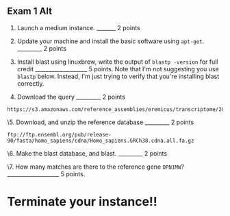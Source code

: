 Exam 1 Alt 
--

1. Launch a medium instance.  _______ 2 points


2. Update your machine and install the basic software using ``apt-get``. _________ 2 points



3. Install blast using linuxbrew, write the output of `blastp -version` for full credit ___________________ 5 points. Note that I'm not suggesting you use `blastp` below. Instead, I'm just trying to verify that you're installing blast correctly.


4. Download the query _________ 2 points

```
https://s3.amazonaws.com/reference_assemblies/eremicus/transcriptome/203_eye.Trinity.fasta
```

\5. Download, and unzip the reference database _________ 2 points

```
ftp://ftp.ensembl.org/pub/release-90/fasta/homo_sapiens/cdna/Homo_sapiens.GRCh38.cdna.all.fa.gz
```

\6. Make the blast database, and blast. _________ 2 points


\7. How many matches are there to the reference gene `OPN1MW`? ___________________ 5 points.

# Terminate your instance!!
